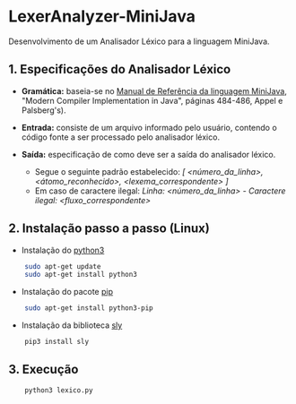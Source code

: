 # LexerAnalyzer-MiniJava
Desenvolvimento de um Analisador Léxico para a linguagem MiniJava.

## 1. Especificações do Analisador Léxico
- <b>Gramática:</b> baseia-se no [Manual de Referência da linguagem MiniJava], "Modern Compiler Implementation in Java", páginas 484-486, Appel e Palsberg's).

- <b>Entrada:</b> consiste de um arquivo informado pelo usuário, contendo o código fonte a ser processado pelo analisador léxico.

- <b>Saída:</b> especificação de como deve ser a saída do analisador léxico.
    - Segue o seguinte padrão estabelecido: <i>[ <número_da_linha>, <átomo_reconhecido>, <lexema_correspondente> ]</i> 
    - Em caso de caractere ilegal: <i>Linha: <número_da_linha> - Caractere ilegal: <fluxo_correspondente></i>

## 2. Instalação passo a passo (Linux)
- Instalação do [python3]
```bash
    sudo apt-get update
    sudo apt-get install python3
```
- Instalação do pacote [pip]
```bash
    sudo apt-get install python3-pip
```
- Instalação da biblioteca [sly]
```bash
    pip3 install sly 
```    

## 3. Execução
```bash
    python3 lexico.py
```


[//]: #https://github.com/Re7z0r/LexerAnalyzer-MiniJava
[Manual de Referência da linguagem MiniJava]: <http://www.cs.tufts.edu/~sguyer/classes/comp181-2006/minijava.html>
[python3]: <https://www.python.org/download/releases/3.0/>
[pip]: <https://pypi.org/project/pip/>
[sly]: <https://sly.readthedocs.io/en/latest/#>
